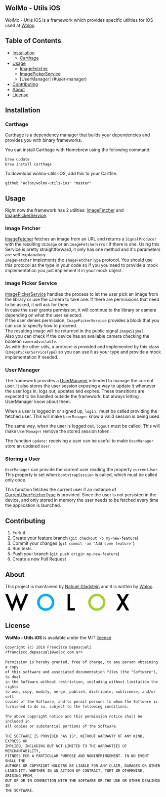 ## WolMo - Utils iOS

WolMo - Utils iOS is a framework which provides specific utilities for iOS used at [Wolox](http://www.wolox.com.ar/).

## Table of Contents

  * [Installation](#installation)
    * [Carthage](#carthage)
  * [Usage](#usage)
    * [ImageFetcher](#image-fetcher)
    * [ImagePickerService](#image-picker-service)
    * [UserManager] (#user-manager)
  * [Contributing](#contributing)
  * [About](#about)
  * [License](#license)

## Installation

### Carthage

[Carthage](https://github.com/Carthage/Carthage) is a dependency manager that builds your dependencies and provides you with binary frameworks.

You can install Carthage with Homebrew using the following command:

```
brew update
brew install carthage
```
To download wolmo-utils-iOS, add this to your Cartfile:
```
github "Wolox/wolmo-utils-ios" "master"
```

## Usage

Right now the framework has 2 utilities: [ImageFetcher](#ImageFetcher) and [ImagePickerService](#ImagePickerService).

### Image Fetcher

[ImageFetcher](https://github.com/Wolox/wolmo-utils-ios/blob/master/Utils/Services/ImageFetcher.swift) fetches an image from an URL and returns a `SignalProducer` with the resulting `UIImage` or an `ImageFetcherError` if there is one. Using this Service is pretty straightforward, it only has one method and it's parameters are self explanatory.  
`ImageFetcher` implements the `ImageFetcherType` protocol. You should use this protocol as the type in your code so if you you need to provide a mock implementation you just implement it in your mock object.

### Image Picker Service

[ImagePickerService](https://github.com/Wolox/wolmo-utils-ios/blob/master/Utils/Services/ImagePickerService.swift) handles the process to let the user pick an image from the library or use the camera to take one. If there are permissions that need to be asked, it will ask for them.  
In case the user grants permission, it will continue to the library or camera depending on what the user selected.  
If the user denies permission, `ImagePickerService` provides a block that you can use to specify how to proceed.  
The resulting image will be returned in the public signal `imageSignal`.  
Also you can check if the device has an available camera checking the boolean `cameraAvailable`.  
As with the other utils, a protocol is provided and implemented by this class (`ImagePickerServiceType`) so you can use it as your type and provide a mock implementation if needed.

### User Manager

The framework provides a [UserManager](Utils/UserManager/UserManager.swift) intended to manage the current user. It also stores the user session exposing a way to update it whenever the user logs in, logs out, updates and expires. These transitions are expected to be handled outside the framework, but always letting UserManager know about them.

When a user is logged in or signed up, `login:` must be called providing the fetched user. This will make `UserManager` know a valid session is being used.

The same way, when the user is logged out, `logout` must be called. This will make `UserManager` remove the stored session token.

The function `update:` receiving a user can be useful to make `UsenManager` store an updated `User`.

### Storing a User

`UserManager` can provide the current user reading the property `currentUser`. This property is set when `bootstrapSession` is called, which must be called only once. 

This function fetches the current user if an instance of [CurrentUserFetcherType](Utils/UserManager/CurrentUserFetcher.swift) is provided. Since the user is not persisted in the device, and only stored in memory the user needs to be fetched every time the application is launched.

## Contributing
1. Fork it
2. Create your feature branch (`git checkout -b my-new-feature`)
3. Commit your changes (`git commit -am 'Add some feature'`)
4. Run tests.
5. Push your branch (`git push origin my-new-feature`)
6. Create a new Pull Request

## About

This project is maintained by [Nahuel Gladstein](https://github.com/nahuelwolox) and it is written by [Wolox](http://www.wolox.com.ar).

![Wolox](https://raw.githubusercontent.com/Wolox/press-kit/master/logos/logo_banner.png)

## License
**WolMo - Utils iOS** is available under the MIT [license](LICENSE.txt).

    Copyright (c) 2016 Francisco Depascuali <francisco.depascuali@wolox.com.ar>

    Permission is hereby granted, free of charge, to any person obtaining a copy
    of this software and associated documentation files (the "Software"), to deal
    in the Software without restriction, including without limitation the rights
    to use, copy, modify, merge, publish, distribute, sublicense, and/or sell
    copies of the Software, and to permit persons to whom the Software is
    furnished to do so, subject to the following conditions:

    The above copyright notice and this permission notice shall be included in
    all copies or substantial portions of the Software.

    THE SOFTWARE IS PROVIDED "AS IS", WITHOUT WARRANTY OF ANY KIND, EXPRESS OR
    IMPLIED, INCLUDING BUT NOT LIMITED TO THE WARRANTIES OF MERCHANTABILITY,
    FITNESS FOR A PARTICULAR PURPOSE AND NONINFRINGEMENT. IN NO EVENT SHALL THE
    AUTHORS OR COPYRIGHT HOLDERS BE LIABLE FOR ANY CLAIM, DAMAGES OR OTHER
    LIABILITY, WHETHER IN AN ACTION OF CONTRACT, TORT OR OTHERWISE, ARISING FROM,
    OUT OF OR IN CONNECTION WITH THE SOFTWARE OR THE USE OR OTHER DEALINGS IN
    THE SOFTWARE.

